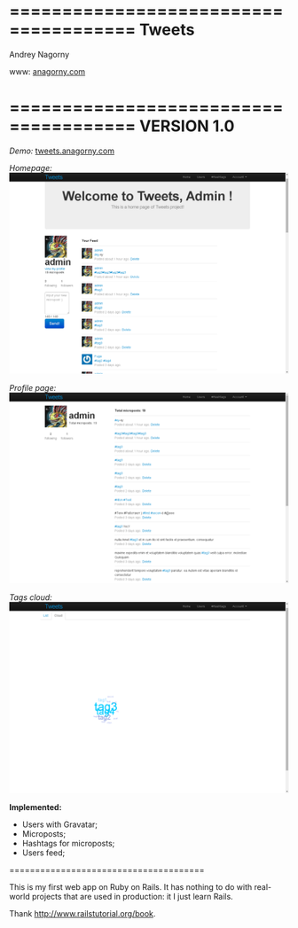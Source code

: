 ======================================
Tweets
======================================
Andrey Nagorny

www: [anagorny.com](anagorny.com)
 
======================================
VERSION 1.0
======================================
*Demo:* [tweets.anagorny.com](tweets.anagorny.com)

*Homepage:*
![img](screenshots/homepage.png)

*Profile page:*
![img](screenshots/profile.png)

*Tags cloud:*
![img](screenshots/TagsCloud.png)


**Implemented:**
- Users with Gravatar;
- Microposts;
- Hashtags for microposts;
- Users feed;



======================================

This is my first web app on Ruby on Rails. It has nothing to do with real-world projects that are used in production: it I just learn Rails. 

Thank http://www.railstutorial.org/book.
